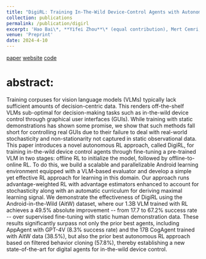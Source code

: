 ```yaml
---
title: "DigiRL: Training In-The-Wild Device-Control Agents with Autonomous Reinforcement Learning"
collection: publications
permalink: /publication/digirl
excerpt: 'Hao Bai\*, **Yifei Zhou**\* (equal contribution), Mert Cemri, Jiayi Pan, Alane Suhr, Sergey Levine, Aviral Kumar'
venue: 'Preprint'
date: 2024-4-10
---
```

[paper](https://arxiv.org/abs/2406.11896)
[website](https://digirl-agent.github.io/)
[code](https://github.com/DigiRL-agent/digirl)

# abstract:
Training corpuses for vision language models (VLMs) typically lack sufficient amounts of decision-centric data. This renders off-the-shelf VLMs sub-optimal for decision-making tasks such as in-the-wild device control through graphical user interfaces (GUIs). While training with static demonstrations has shown some promise, we show that such methods fall short for controlling real GUIs due to their failure to deal with real-world stochasticity and non-stationarity not captured in static observational data. This paper introduces a novel autonomous RL approach, called DigiRL, for training in-the-wild device control agents through fine-tuning a pre-trained VLM in two stages: offline RL to initialize the model, followed by offline-to-online RL. To do this, we build a scalable and parallelizable Android learning environment equipped with a VLM-based evaluator and develop a simple yet effective RL approach for learning in this domain. Our approach runs advantage-weighted RL with advantage estimators enhanced to account for stochasticity along with an automatic curriculum for deriving maximal learning signal. We demonstrate the effectiveness of DigiRL using the Android-in-the-Wild (AitW) dataset, where our 1.3B VLM trained with RL achieves a 49.5% absolute improvement -- from 17.7 to 67.2% success rate -- over supervised fine-tuning with static human demonstration data. These results significantly surpass not only the prior best agents, including AppAgent with GPT-4V (8.3% success rate) and the 17B CogAgent trained with AitW data (38.5%), but also the prior best autonomous RL approach based on filtered behavior cloning (57.8%), thereby establishing a new state-of-the-art for digital agents for in-the-wild device control.
